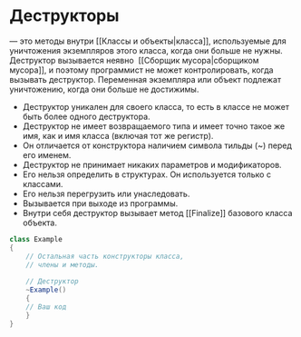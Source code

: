 # **Деструкторы**
— это методы внутри [[Классы и объекты|класса]], используемые для уничтожения экземпляров этого класса, когда они больше не нужны. Деструктор вызывается неявно  [[Сборщик мусора|сборщиком мусора]], и поэтому программист не может контролировать, когда вызывать деструктор. Переменная экземпляра или объект подлежат уничтожению, когда они больше не достижимы.

- Деструктор уникален для своего класса, то есть в классе не может быть более одного деструктора.
- Деструктор не имеет возвращаемого типа и имеет точно такое же имя, как и имя класса (включая тот же регистр).
- Он отличается от конструктора наличием символа тильды (~) перед его именем.
- Деструктор не принимает никаких параметров и модификаторов.
- Его нельзя определить в структурах. Он используется только с классами.
- Его нельзя перегрузить или унаследовать.
- Вызывается при выходе из программы.
- Внутри себя деструктор вызывает метод [[Finalize]] базового класса объекта.

```cs
class Example  
{  
	// Остальная часть конструкторы класса,  
	// члены и методы.  
	  
	// Деструктор  
	~Example()  
	{  
	// Ваш код  
	}  
}
```

